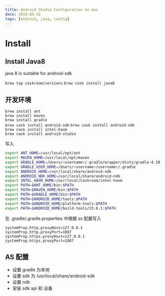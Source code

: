 ```yaml
---
title: Android Studio Configuration on mac
date: 2019-05-31
tags: [android, java, config]
---
```


# Install

## Install Java8

java 8 is suitable for android-sdk

`brew tap caskroom/versions`
`brew cask install java8`

## 开发环境

`brew install ant`  
`brew install maven`  
`brew install gradle`  
`brew cask install android-sdk`
`brew cask install android-ndk`  
`brew cask install intel-haxm`  
`brew cask install android-studio`

<!--more-->

写入

```zsh
export ANT_HOME=/usr/local/opt/ant
export MAVEN_HOME=/usr/local/opt/maven
export GRADLE_HOME=/Users/<username>/.gradle/wrapper/dists/gradle-4.10.1-all/<random>/gradle-4.10.1
export GRADLE_USER_HOME=/Users/<username>/username>/.gradle
export ANDROID_HOME=/usr/local/share/android-sdk
export ANDROID_NDK_HOME=/usr/local/share/android-ndk
export INTEL_HAXM_HOME=/usr/local/Caskroom/intel-haxm
export PATH=$ANT_HOME/bin:$PATH
export PATH=$MAVEN_HOME/bin:$PATH
export PATH=$GRADLE_HOME/bin:$PATH
export PATH=$ANDROID_HOME/tools:$PATH
export PATH=$ANDROID_HOME/platform-tools:$PATH
export PATH=$ANDROID_HOME/build-tools/23.0.1:$PATH
```

在 .gradle/.gradle.properties 中根据 ss 配置写入

```config
systemProp.http.proxyHost=127.0.0.1
systemProp.http.proxyPort=1087
systemProp.https.proxyHost=127.0.0.1
systemProp.https.proxyPort=1087
```

## AS 配置

* 设置 gradle 为本地
* 设置 sdk 为 /usr/local/share/android-sdk
* 设置 ndk
* 安装 sdk api 和 设备